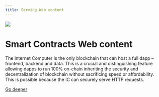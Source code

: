 ```yaml
---
title: Serving Web content
---
```


![](/img/how-it-works/canister-lifecycle.600x300.jpg)

# Smart Contracts Web content

The Internet Computer is the only blockchain that can host a full dapp – frontend,
backend and data. This is a crucial and distinguishing feature allowing dapps to
run 100% on-chain inheriting the security and decentralization of blockchain
without sacrificing speed or affordability. This is possible because the IC can
securely serve HTTP requests.

[Go deeper](/how-it-works/smart-contracts-serve-the-web/)
